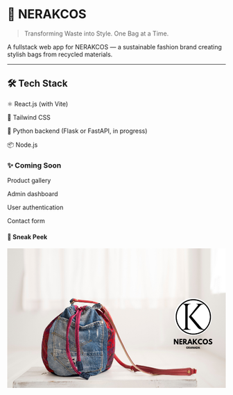 # 👜 NERAKCOS

> Transforming Waste into Style. One Bag at a Time.

A fullstack web app for NERAKCOS — a sustainable fashion brand creating stylish bags from recycled materials.

---

## 🛠 Tech Stack
⚛️ React.js (with Vite)

🎨 Tailwind CSS

🐍 Python backend (Flask or FastAPI, in progress)

📦 Node.js
### ✨ Coming Soon
Product gallery

Admin dashboard

User authentication

Contact form

#### 📸 Sneak Peek
![alt text](image.png)